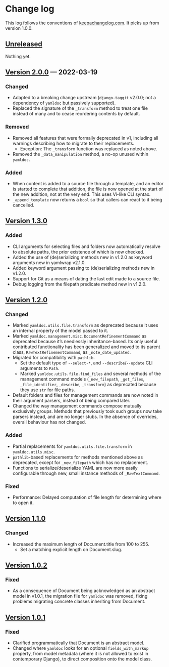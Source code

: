 # Change log
This log follows the conventions of
[keepachangelog.com](http://keepachangelog.com/). It picks up from version
1.0.0.

## [Unreleased]
Nothing yet.

## [Version 2.0.0] — 2022-03-19
### Changed
- Adapted to a breaking change upstream (`django-taggit` v2.0.0; not a
  dependency of `yamldoc` but passively supported).
- Replaced the signature of the `_transform` method to treat one file
  instead of many and to cease reordering contents by default.

### Removed
- Removed all features that were formally deprecated in v1,
  including all warnings describing how to migrate to their replacements.
    - Exception: The `_transform` function was replaced as noted above.
- Removed the `_data_manipulation` method, a no-op unused within `yamldoc`.

### Added
- When content is added to a source file through a template, and an editor is
  started to complete that addition, the file is now opened at the start of the
  new addition, not at the very end. This uses Vi-like CLI syntax.
- `_append_template` now returns a `bool` so that callers can react to it being
  cancelled.

## [Version 1.3.0]
### Added
- CLI arguments for selecting files and folders now automatically resolve to
  absolute paths, the prior existence of which is now checked.
- Added the use of (de)serializing methods new in v1.2.0 as keyword
  arguments new in yamlwrap v2.1.0.
- Added keyword argument passing to (de)serializing methods new in
  v1.2.0.
- Support for Git as a means of dating the last edit made to a source file.
- Debug logging from the filepath predicate method new in v1.2.0.

## [Version 1.2.0]
### Changed
- Marked `yamldoc.utils.file.transform` as deprecated because it uses an
  internal property of the model passed to it.
- Marked `yamldoc.management.misc.DocumentRefinementCommand` as deprecated
  because it’s needlessly inheritance-based. Its only useful contributed
  functionality has been generalized and moved to its parent class,
  `RawTextRefinementCommand`, as `_note_date_updated`.
- Migrated for compatibility with `pathlib`.
    - Set the default type of `--select-*`, and `--describe`/`--update` CLI
      arguments to `Path`.
    - Marked `yamldoc.utils.file.find_files` and several methods of the
      management command models (`_new_filepath`, `_get_files`,
      `_file_identifier`, `_describe`, `_transform`) as
      deprecated because they use `str` for file paths.
- Default folders and files for management commands are now noted in their
  argument parsers, instead of being compared later.
- Changed the way management commands compose mutually exclusively groups.
  Methods that previously took such groups now take parsers instead, and
  are no longer stubs. In the absence of overrides, overall behaviour has
  not changed.

### Added
- Partial replacements for `yamldoc.utils.file.transform` in
  `yamldoc.utils.misc`.
- `pathlib`-based replacements for methods mentioned above as deprecated,
  except for `_new_filepath` which has no replacement.
- Functions to serialize/deserialize YAML are now more easily configurable
  through new, small instance methods of `_RawTextCommand`.

### Fixed
- Performance: Delayed computation of file length for determining where to open
  it.

## [Version 1.1.0]
### Changed
- Increased the maximum length of Document.title from 100 to 255.
    - Set a matching explicit length on Document.slug.

## [Version 1.0.2]
### Fixed
- As a consequence of Document being acknowledged as an abstract model in
  v1.0.1, the migration file for `yamldoc` was removed, fixing problems
  migrating concrete classes inheriting from Document.

## [Version 1.0.1]
### Fixed
- Clarified programmatically that Document is an abstract model.
- Changed where `yamldoc` looks for an optional `fields_with_markup` property,
  from model metadata (where it is not allowed to exist in contemporary
  Django), to direct composition onto the model class.

[Unreleased]: https://github.com/veikman/yamldoc/compare/v2.0.0...HEAD
[Version 2.0.0]: https://github.com/veikman/yamldoc/compare/v1.3.0...v2.0.0
[Version 1.3.0]: https://github.com/veikman/yamldoc/compare/v1.2.0...v1.3.0
[Version 1.2.0]: https://github.com/veikman/yamldoc/compare/v1.1.0...v1.2.0
[Version 1.1.0]: https://github.com/veikman/yamldoc/compare/v1.0.2...v1.1.0
[Version 1.0.2]: https://github.com/veikman/yamldoc/compare/v1.0.1...v1.0.2
[Version 1.0.1]: https://github.com/veikman/yamldoc/compare/v1.0.0...v1.0.1
